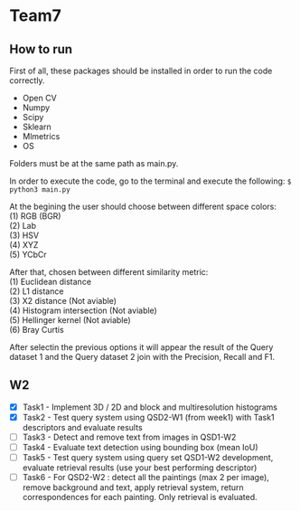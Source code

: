 # Team7

## How to run

First of all, these packages should be installed in order to run the code correctly.
- Open CV
- Numpy
- Scipy
- Sklearn
- Mlmetrics
- OS

Folders must be at the same path as main.py.

In order to execute the code, go to the terminal and execute the following: `$ python3 main.py`

At the begining the user should choose between different space colors:   
(1) RGB (BGR)  
(2) Lab  
(3) HSV  
(4) XYZ  
(5) YCbCr  

After that, chosen between different similarity metric:  
(1) Euclidean distance  
(2) L1 distance  
(3) X2 distance (Not aviable)  
(4) Histogram intersection (Not aviable)  
(5) Hellinger kernel (Not aviable)  
(6) Bray Curtis  

After selectin the previous options it will appear the result of the Query dataset 1 and the Query dataset 2 join with the Precision, Recall and F1. 

## W2
 - [x] Task1 - Implement 3D / 2D and block and multiresolution histograms
 - [x] Task2 - Test query system using QSD2-W1 (from week1) with Task1 descriptors and evaluate results
 - [ ] Task3 - Detect and remove text from images in QSD1-W2
 - [ ] Task4 - Evaluate text detection using bounding box (mean IoU)
 - [ ] Task5 - Test query system using query set QSD1-W2 development, evaluate retrieval results (use your best performing descriptor)
 - [ ] Task6 - For QSD2-W2 : detect all the paintings (max 2 per image), remove background and text, apply retrieval system, return correspondences for each painting. Only retrieval is evaluated.
